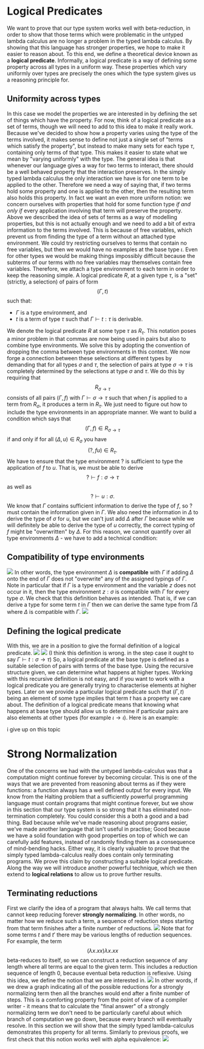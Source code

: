# Logical Predicates
We want to prove that our type system works well with beta-reduction, in order to show that those terms which were problematic in the untyped lambda calculus are no longer a problem in the typed lambda calculus. By showing that this language has stronger properties, we hope to make it easier to reason about.
To this end, we define a theoretical device known as a **logical predicate**. Informally, a logical predicate is a way of defining some property across all types in a uniform way. These properties which vary uniformly over types are precisely the ones which the type system gives us a reasoning principle for.
## Uniformity across types
In this case we model the properties we are interested in by defining the set of things which have the property. For now, think of a logical predicate as a set of terms, though we will need to add to this idea to make it really work.
Because we've decided to show how a property varies using the type of the terms involved, it makes sense to define not just a single set of "terms which satisfy the property", but instead to make many sets for each type $\tau$, containing only terms of that type. This makes it easier to state what we mean by "varying uniformly" with the type.
The general idea is that whenever our language gives a way for two terms to interact, there should be a well behaved property that the interaction preserves. In the simply typed lambda calculus the only interaction we have is for one term to be applied to the other. Therefore we need a way of saying that, if two terms hold some property and one is applied to the other, then the resulting term also holds this property. In fact we want an even more uniform notion: we concern ourselves with properties that hold for some function type *if and only if* every application involving that term will preserve the property. 
Above we described the idea of sets of terms as a way of modelling properties, but this is not actually enough and we need to add a bit of extra information to the terms involved. This is because of free variables, which prevent us from finding the type of a term without an attached type environment. We could try restricting ourselves to terms that contain no free variables, but then we would have no examples at the base type $\iota$. Even for other types we would be making things impossibly difficult because the subterms of our terms with no free variables may themselves contain free variables. Therefore, we attach a type environment to each term in order to keep the reasoning simple.
A logical predicate $\mathit{R}$, at a given type $\tau$, is a "set" (strictly, a selection) of pairs of form
$$(\Gamma,t)$$
such that:
- $\Gamma$ is a type environment, and
- $t$ is a term of type $\tau$ such that $\Gamma \vdash t:\tau$ is derivable.

We denote the logical predicate $\mathit{R}$ at some type $\tau$ as $\mathit{R}_\tau$.
This notation poses a minor problem in that commas are now being used in pairs but also to combine type environments. We solve this by adopting the convention of dropping the comma between type environments in this context.
We now forge a connection between these selections at different types by demanding that for all types $\sigma$ and $\tau$, the selection of pairs at type $\sigma \rightarrow \tau$ is completely determined by the selections at type $\sigma$ and $\tau$. We do this by requiring that $$\mathit{R}_{\sigma \rightarrow \tau}$$
consists of all pairs $(\Gamma, f)$ with  $\Gamma \vdash \sigma \rightarrow \tau$ such that when $f$ is applied to a term from $\mathit{R}_\sigma$, it produces a term in $\mathit{R}_\tau$. We just need to figure out how to include the type environments in an appropriate manner.
We want to build a condition which says that
$$(\Gamma, f) \in \mathit{R}_{\sigma \rightarrow \tau}$$
if and only if for all $(\Delta,u) \in \mathit{R}_\sigma$ you have
$$(?, fu) \in \mathit{R}_\tau.$$
We have to ensure that the type environment $?$ is sufficient to type the application of $f$ to $u$. That is, we must be able to derive
$$? \vdash f: \sigma \rightarrow \tau$$
as well as
$$? \vdash u: \sigma.$$
We know that $\Gamma$ contains sufficient information to derive the type of $f$, so $?$ must contain the information given in $\Gamma$. We also need the information in $\Delta$ to derive the type of $\sigma$ for $u$, but we can't just add $\Delta$ after $\Gamma$ because while we will definitely be able to derive the type of $u$ correctly, the correct typing of $f$ might be "overwritten" by $\Delta$.
For this reason, we cannot quantify over all type environments $\Delta$ - we have to add a technical condition:
## Compatibility of type environments
![](Pasted%20image%2020231106150100.png)
In other words, the type environment $\Delta$ is **compatible** with $\Gamma$ if adding $\Delta$ onto the end of $\Gamma$ does not "overwrite" any of the assigned typings of $\Gamma$.
Note in particular that if $\Gamma$ is a type environment and the variable $z$ does not occur in it, then the type environment $z:\sigma$ is compatible with $\Gamma$ for every type $\sigma$.
We check that this definition behaves as intended. That is, if we can derive a type for some term $t$ in $\Gamma$ then we can derive the same type from $\Gamma\Delta$ where $\Delta$ is compatible with $\Gamma$.
![](Pasted%20image%2020231106151004.png)
## Defining the logical predicate
With this, we are in a position to give the formal definition of a logical predicate.
![](Pasted%20image%2020231106151129.png)
![](Pasted%20image%2020231106151143.png)
(I think this definition is wrong. in the step case it ought to say $\Gamma \vdash t:\sigma \rightarrow \tau$)
So, a logical predicate at the base type is defined as a suitable selection of pairs with terms of the base type. Using the recursive structure given, we can determine what happens at higher types.
Working with this recursive definition is not easy, and if you want to work with a logical predicate you are generally trying to characterise elements at higher types. Later on we provide a particular logical predicate such that $(\Gamma, t)$ being an element of some type implies that term $t$ has a property we care about.
The definition of a logical predicate means that knowing what happens at base type should allow us to determine if particular pairs are also elements at other types (for example $\iota \rightarrow \iota$). Here is an example:

i give up on this topic
# Strong Normalization
One of the concerns we had with the untyped lambda-calculus was that a computation might continue forever by becoming circular. This is one of the ways that we are prevented from reasoning about terms as if they were functions: a function always has a well defined output for every input. We know from the Halting problem that a sufficiently powerful programming language must contain programs that might continue forever, but we show in this section that our type system is so strong that it has eliminated non-termination completely.
You could consider this a both a good and a bad thing. Bad because while we've made reasoning about programs easier, we've made another language that isn't useful in practise; Good because we have a solid foundation with good properties on top of which we can carefully add features, instead of randomly finding them as a consequence of mind-bending hacks. Either way, it is clearly valuable to prove that the simply typed lambda-calculus really does contain only terminating programs.
We prove this claim by constructing a suitable logical predicate. Along the way we will introduce another powerful technique, which we then extend to **logical relations** to allow us to prove further results.
## Terminating reductions
First we clarify the idea of a program that always halts. We call terms that cannot keep reducing forever **strongly normalizing**. In other words, no matter how we reduce such a term, a sequence of reduction steps starting from that term finishes after a finite number of reductions.
![](Pasted%20image%2020231107122302.png)
Note that for some terms $t$ and $t'$ there may be various lengths of reduction sequences. For example, the term
$$(\lambda x.xx)\lambda x.xx$$
beta-reduces to itself, so we can construct a reduction sequence of any length where all terms are equal to the given term. This includes a reduction sequence of length 0, because eventual beta reduction is reflexive.
Using this idea, we define the notion that we are interested in.
![](Pasted%20image%2020231107122700.png)
In other words, if we drew a graph indicating all of the possible reductions for a strongly normalizing term then all the branches would end after a finite number of steps. This is a comforting property from the point of view of a compiler writer - it means that to calculate the "final answer" of a strongly normalizing term we don't need to be particularly careful about which branch of computation we go down, because every branch will eventually resolve. In this section we will show that the simply typed lambda-calculus demonstrates this property for all terms.
Similarly to previous proofs, we first check that this notion works well with alpha equivalence:
![](Pasted%20image%2020231107123146.png)
